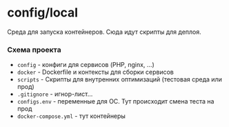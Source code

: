 # config/local

Среда для запуска контейнеров. Сюда идут скрипты для деплоя.

### Схема проекта
- `config` - конфиги для сервисов (PHP, nginx, ...)
- `docker` - Dockerfile и контексты для сборки сервисов
- `scripts` - Скрипты для внутренних оптимизаций (тестовая среда или прод)
- `.gitignore` - игнор-лист...
- `configs.env` - переменные для ОС. Тут происходит смена теста на прод
- `docker-compose.yml` - тут контейнеры